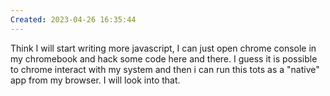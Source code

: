 ```yaml
---
Created: 2023-04-26 16:35:44
---
```


Think I will start writing more javascript, I can just open chrome console in my chromebook and hack some code here and there. I guess it is possible to chrome interact with my system and then i can run this tots as a "native" app from my browser. I will look into that.